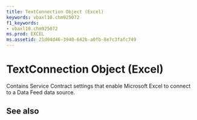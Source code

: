 ```yaml
---
title: TextConnection Object (Excel)
keywords: vbaxl10.chm925072
f1_keywords:
- vbaxl10.chm925072
ms.prod: EXCEL
ms.assetid: 21d04d46-3940-642b-a0fb-8e7c3fafc749
---
```



# TextConnection Object (Excel)

Contains Service Contract settings that enable Microsoft Excel to connect to a Data Feed data source.


## See also



